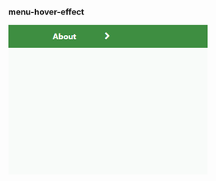 ### menu-hover-effect
![alt text](https://github.com/gaoxiaohu123/menu-hover-effect/blob/master/screen.gif)

